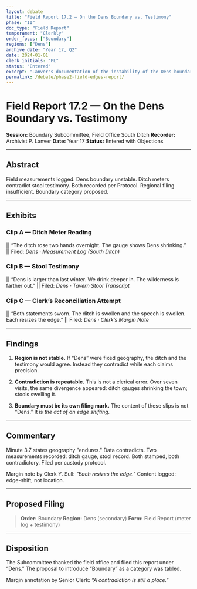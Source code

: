 ```yaml
---
layout: debate
title: "Field Report 17.2 — On the Dens Boundary vs. Testimony"
phase: "II"
doc_type: "Field Report"
temperament: "Clerkly"
order_focus: ["Boundary"]
regions: ["Dens"]
archive_date: "Year 17, Q2"
date: 2024-01-01
clerk_initials: "PL"
status: "Entered"
excerpt: "Lanver's documentation of the instability of the Dens boundary where ditch meters and testimony contradict, demonstrating that geography itself can split and requiring a new Boundary category"
permalink: /debate/phase2-field-edges-report/
---
```


# Field Report 17.2 — On the Dens Boundary vs. Testimony

**Session:** Boundary Subcommittee, Field Office South Ditch
**Recorder:** Archivist P. Lanver
**Date:** Year 17
**Status:** Entered with Objections

---

## Abstract

Field measurements logged. Dens boundary unstable. Ditch meters contradict stool testimony. Both recorded per Protocol. Regional filing insufficient. Boundary category proposed.

---

## Exhibits

### Clip A — Ditch Meter Reading

|| “The ditch rose two hands overnight. The gauge shows Dens shrinking.” ||
Filed: *Dens · Measurement Log (South Ditch)*

### Clip B — Stool Testimony

|| “Dens is larger than last winter. We drink deeper in. The wilderness is farther out.” ||
Filed: *Dens · Tavern Stool Transcript*

### Clip C — Clerk’s Reconciliation Attempt

|| “Both statements sworn. The ditch is swollen and the speech is swollen. Each resizes the edge.” ||
Filed: *Dens · Clerk’s Margin Note*

---

## Findings

1. **Region is not stable.**
   If “Dens” were fixed geography, the ditch and the testimony would agree. Instead they contradict while each claims precision.

2. **Contradiction is repeatable.**
   This is not a clerical error. Over seven visits, the same divergence appeared: ditch gauges shrinking the town; stools swelling it.

3. **Boundary must be its own filing mark.**
   The content of these slips is not “Dens.” It is *the act of an edge shifting.*

---

## Commentary

Minute 3.7 states geography "endures." Data contradicts. Two measurements recorded: ditch gauge, stool record. Both stamped, both contradictory. Filed per custody protocol.

Margin note by Clerk Y. Sull: *"Each resizes the edge."* Content logged: edge-shift, not location.

---

## Proposed Filing

> **Order:** Boundary
> **Region:** Dens (secondary)
> **Form:** Field Report (meter log + testimony)

---

## Disposition

The Subcommittee thanked the field office and filed this report under “Dens.” The proposal to introduce “Boundary” as a category was tabled.

Margin annotation by Senior Clerk: *“A contradiction is still a place.”*
